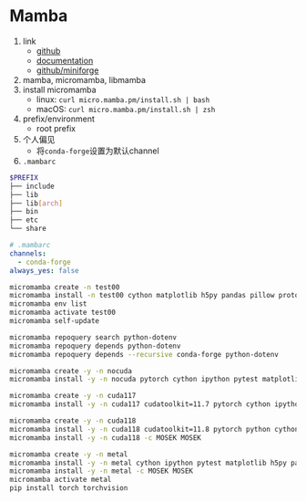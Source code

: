 # Mamba

1. link
   * [github](https://github.com/mamba-org/mamba)
   * [documentation](https://mamba.readthedocs.io/en/latest/)
   * [github/miniforge](https://github.com/conda-forge/miniforge#mambaforge)
2. mamba, micromamba, libmamba
3. install micromamba
   * linux: `curl micro.mamba.pm/install.sh | bash`
   * macOS: `curl micro.mamba.pm/install.sh | zsh`
4. prefix/environment
   * root prefix
5. 个人偏见
   * 将`conda-forge`设置为默认channel
6. `.mambarc`

```bash
$PREFIX
├── include
├── lib
├── lib[arch]
├── bin
├── etc
└── share
```

```yaml
# .mambarc
channels:
  - conda-forge
always_yes: false
```

```bash
micromamba create -n test00
micromamba install -n test00 cython matplotlib h5py pandas pillow protobuf scipy requests tqdm flask ipython openai python-dotenv
micromamba env list
micromamba activate test00
micromamba self-update

micromamba repoquery search python-dotenv
micromamba repoquery depends python-dotenv
micromamba repoquery depends --recursive conda-forge python-dotenv

micromamba create -y -n nocuda
micromamba install -y -n nocuda pytorch cython ipython pytest matplotlib h5py pandas pillow protobuf scipy requests tqdm lxml opt_einsum

micromamba create -y -n cuda117
micromamba install -y -n cuda117 cudatoolkit=11.7 pytorch cython ipython pytest matplotlib h5py pandas pylint jupyterlab pillow protobuf scipy requests tqdm lxml opt_einsum cupy nccl

micromamba create -y -n cuda118
micromamba install -y -n cuda118 cudatoolkit=11.8 pytorch python cython ipython pytest matplotlib h5py pandas pylint jupyterlab pillow protobuf scipy requests tqdm lxml opt_einsum cupy nccl cvxpy pytest-xdist pytest-cov
micromamba install -y -n cuda118 -c MOSEK MOSEK

micromamba create -y -n metal
micromamba install -y -n metal cython ipython pytest matplotlib h5py pandas pylint jupyterlab pillow protobuf scipy requests tqdm lxml opt_einsum cvxpy scs pytest-xdist pytest-cov
micromamba install -y -n metal -c MOSEK MOSEK
micromamba activate metal
pip install torch torchvision
```
